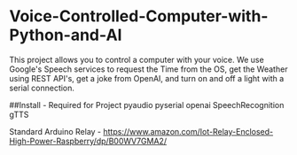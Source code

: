 # Voice-Controlled-Computer-with-Python-and-AI

This project allows you to control a computer with your voice. We use Google's Speech services to request the Time from the OS, get the Weather using REST API's, get a joke from OpenAI, and turn on and off a light with a serial connection.

##Install - Required for Project
pyaudio
pyserial
openai
SpeechRecognition
gTTS

Standard Arduino
Relay - https://www.amazon.com/Iot-Relay-Enclosed-High-Power-Raspberry/dp/B00WV7GMA2/
